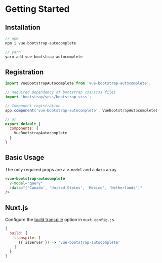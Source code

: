 # Getting Started

## Installation
```js
// npm
npm i vue-bootstrap-autocomplete

// yarn
yarn add vue-bootstrap-autocomplete
```

## Registration

```js
import VueBootstrapAutocomplete from 'vue-bootstrap-autocomplete';

// Required dependency of bootstrap css/scss files
import 'bootstrap/scss/bootstrap.scss';

// Component registration
app.component('vue-bootstrap-autocomplete', VueBootstrapAutocomplete)

// or
export default {
  components: {
    VueBootstrapAutocomplete
  }
}
```

## Basic Usage
The only required props are a `v-model` and a `data` array.

```html
<vue-bootstrap-autocomplete
  v-model="query"
  :data="['Canada', 'United States', 'Mexico', 'Netherlands']"
/>
```

## Nuxt.js

Configure the [build transpile](https://nuxtjs.org/api/configuration-build/#transpile) option in `nuxt.config.js`.
```js
{
  build: {
    transpile: [
      ({ isServer }) => 'vue-bootstrap-autocomplete'
    ]
  }
}
```
